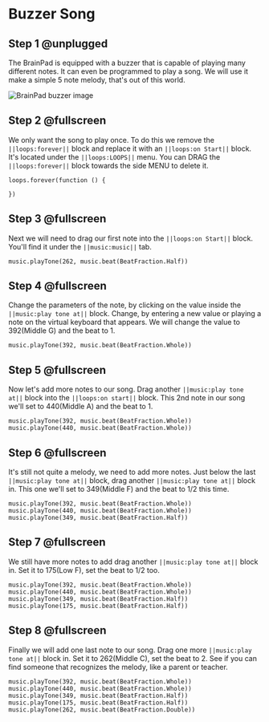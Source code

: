 # Buzzer Song

## Step 1 @unplugged

The BrainPad is equipped with a buzzer that is capable of playing many different notes. It can even be programmed to play a song. We will use it make a simple 5 note melody, that's out of this world. 
 
![BrainPad buzzer image](/static/images/buzzer.jpg)

## Step 2 @fullscreen

We only want the song to play once. To do this we remove the ``||loops:forever||`` block and replace it with an ``||loops:on Start||`` block. It's located under the ``||loops:LOOPS||`` menu. You can DRAG the ``||loops:forever||`` block towards the side MENU to delete it. 

```blocks
loops.forever(function () {
    
})
```

## Step 3 @fullscreen

Next we will need to drag our first note into the ``||loops:on Start||`` block. You'll find it under the ``||music:music||`` tab. 

```blocks
music.playTone(262, music.beat(BeatFraction.Half))
```

## Step 4 @fullscreen
 
Change the parameters of the note, by clicking on the value inside the ``||music:play tone at||`` block. Change, by entering a new value or playing a note on the virtual keyboard that appears. We will change the value to 392(Middle G) and the beat to 1.

```blocks
music.playTone(392, music.beat(BeatFraction.Whole))
```

## Step 5 @fullscreen

Now let's add more notes to our song. Drag another ``||music:play tone at||`` block into the ``||loops:on start||`` block. This 2nd note in our song we'll set to 440(Middle A) and the beat to 1.
 
```blocks
music.playTone(392, music.beat(BeatFraction.Whole))
music.playTone(440, music.beat(BeatFraction.Whole))
```

## Step 6 @fullscreen
 
It's still not quite a melody, we need to add more notes. Just below the last ``||music:play tone at||`` block, drag another ``||music:play tone at||`` block in. This one we'll set to 349(Middle F) and the beat to 1/2 this time.

```blocks
music.playTone(392, music.beat(BeatFraction.Whole))
music.playTone(440, music.beat(BeatFraction.Whole))
music.playTone(349, music.beat(BeatFraction.Half))
```

## Step 7 @fullscreen
 
We still have more notes to add drag another ``||music:play tone at||`` block in. Set it to 175(Low F), set the beat to 1/2 too.

```blocks
music.playTone(392, music.beat(BeatFraction.Whole))
music.playTone(440, music.beat(BeatFraction.Whole))
music.playTone(349, music.beat(BeatFraction.Half))
music.playTone(175, music.beat(BeatFraction.Half))
```

## Step 8 @fullscreen
 
Finally we will add one last note to our song. Drag one more ``||music:play tone at||`` block in. Set it to 262(Middle C), set the beat to 2. See if you can find someone that recognizes the melody, like a parent or teacher.

```blocks
music.playTone(392, music.beat(BeatFraction.Whole))
music.playTone(440, music.beat(BeatFraction.Whole))
music.playTone(349, music.beat(BeatFraction.Half))
music.playTone(175, music.beat(BeatFraction.Half))
music.playTone(262, music.beat(BeatFraction.Double))
```

